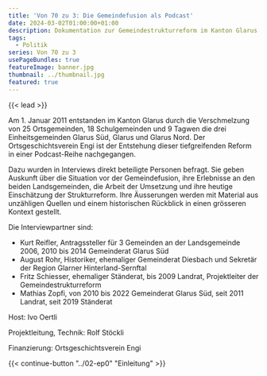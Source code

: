 ```yaml
---
title: 'Von 70 zu 3: Die Gemeindefusion als Podcast'
date: 2024-03-02T01:00:00+01:00
description: Dokumentation zur Gemeindestrukturreform im Kanton Glarus
tags:
  - Politik
series: Von 70 zu 3
usePageBundles: true
featureImage: banner.jpg
thumbnail: ../thumbnail.jpg
featured: true
---
```


{{< lead >}}

Am 1. Januar 2011 entstanden im Kanton Glarus durch die Verschmelzung
von 25 Ortsgemeinden, 18 Schulgemeinden und 9 Tagwen die drei
Einheitsgemeinden Glarus Süd, Glarus und Glarus Nord. Der
Ortsgeschichtsverein Engi ist der Entstehung dieser tiefgreifenden
Reform in einer Podcast-Reihe nachgegangen.

Dazu wurden in Interviews direkt beteiligte Personen befragt. Sie
geben Auskunft über die Situation vor der Gemeindefusion, ihre
Erlebnisse an den beiden Landsgemeinden, die Arbeit der Umsetzung und
ihre heutige Einschätzung der Strukturreform. Ihre Äusserungen werden
mit Material aus unzähligen Quellen und einem historischen Rückblick
in einen grösseren Kontext gestellt.

Die Interviewpartner sind:
* Kurt Reifler, Antragssteller für 3 Gemeinden an der Landsgemeinde
  2006, 2010 bis 2014 Gemeinderat Glarus Süd
* August Rohr, Historiker, ehemaliger Gemeinderat Diesbach und
  Sekretär der Region Glarner Hinterland-Sernftal
* Fritz Schiesser, ehemaliger Ständerat, bis 2009 Landrat,
  Projektleiter der Gemeindestrukturreform
* Mathias Zopfi, von 2010 bis 2022 Gemeinderat Glarus Süd, seit 2011
  Landrat, seit 2019 Ständerat

Host: Ivo Oertli

Projektleitung, Technik: Rolf Stöckli

Finanzierung: Ortsgeschichtsverein Engi

{{< continue-button "../02-ep0" "Einleitung" >}}
